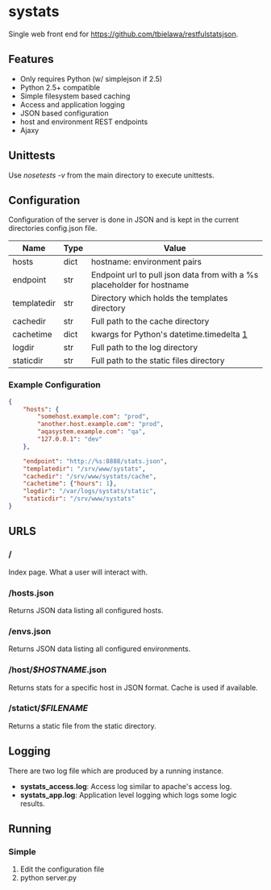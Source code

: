 # systats

Single web front end for https://github.com/tbielawa/restfulstatsjson.


## Features
* Only requires Python (w/ simplejson if 2.5)
* Python 2.5+ compatible
* Simple filesystem based caching
* Access and application logging
* JSON based configuration
* host and environment REST endpoints
* Ajaxy


## Unittests
Use *nosetests -v* from the main directory to execute unittests.

## Configuration
Configuration of the server is done in JSON and is kept in the current directories config.json file.

| Name          | Type | Value                                         |
|---------------|------|-----------------------------------------------|
| hosts         | dict | hostname: environment pairs                   |
| endpoint      | str  | Endpoint url to pull json data from with a %s placeholder for hostname |
| templatedir   | str  | Directory which holds the templates directory |
| cachedir      | str  | Full path to the cache directory              |
| cachetime     | dict | kwargs for Python's datetime.timedelta [1](http://docs.python.org/2.6/library/datetime.html#datetime.timedelta) |
| logdir        | str  | Full path to the log directory                |
| staticdir     | str  | Full path to the static files directory       |

### Example Configuration
```json
{
    "hosts": {
        "somehost.example.com": "prod",
        "another.host.example.com": "prod",
        "aqasystem.example.com": "qa",
        "127.0.0.1": "dev"
    },

    "endpoint": "http://%s:8888/stats.json",
    "templatedir": "/srv/www/systats",
    "cachedir": "/srv/www/systats/cache",
    "cachetime": {"hours": 1},
    "logdir": "/var/logs/systats/static",
    "staticdir": "/srv/www/systats"
}
```


## URLS

### /
Index page. What a user will interact with.

### /hosts.json
Returns JSON data listing all configured hosts.

### /envs.json
Returns JSON data listing all configured environments.

### /host/*$HOSTNAME*.json
Returns stats for a specific host in JSON format. Cache is used if available.

### /statict/*$FILENAME*
Returns a static file from the static directory.


## Logging
There are two log file which are produced by a running instance.

* **systats_access.log**: Access log similar to apache's access log.
* **systats_app.log**: Application level logging which logs some logic results.


## Running

### Simple
1. Edit the configuration file
2. python server.py
